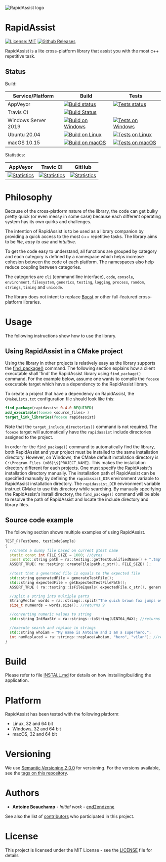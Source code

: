 
![RapidAssist logo](docs/RapidAssist-splashscreen.jpg?raw=true)


# RapidAssist #
[![License: MIT](https://img.shields.io/badge/License-MIT-yellow.svg)](https://opensource.org/licenses/MIT)
[![Github Releases](https://img.shields.io/github/release/end2endzone/rapidassist.svg)](https://github.com/end2endzone/rapidassist/releases)

RapidAssist is a lite cross-platform library that assist you with the most c++ repetitive task.



## Status ##

Build:

| Service/Platform    | Build                                                                                                                                                                                           | Tests                                                                                                                                                                                                                                                          |
|---------------------|-------------------------------------------------------------------------------------------------------------------------------------------------------------------------------------------------|----------------------------------------------------------------------------------------------------------------------------------------------------------------------------------------------------------------------------------------------------------------|
| AppVeyor            | [![Build status](https://img.shields.io/appveyor/ci/end2endzone/RapidAssist/master.svg?logo=AppVeyor&logoColor=white)](https://ci.appveyor.com/project/end2endzone/rapidassist)                 | [![Tests status](https://img.shields.io/appveyor/tests/end2endzone/rapidassist/master.svg?logo=AppVeyor&logoColor=white)](https://ci.appveyor.com/project/end2endzone/rapidassist/branch/master/tests)                                                         |
| Travis CI           | [![Build Status](https://img.shields.io/travis/end2endzone/RapidAssist/master.svg?logo=Travis-CI&style=flat&logoColor=white)](https://travis-ci.org/end2endzone/RapidAssist)                    |                                                                                                                                                                                                                                                                |
| Windows Server 2019 | [![Build on Windows](https://github.com/end2endzone/RapidAssist/actions/workflows/build_windows.yml/badge.svg)](https://github.com/end2endzone/RapidAssist/actions/workflows/build_windows.yml) | [![Tests on Windows](https://img.shields.io/endpoint?url=https://gist.githubusercontent.com/end2endzone/58cf6c72c08e706335337d5ef9ca48e8/raw/RapidAssist.master.Windows.json)](https://github.com/end2endzone/RapidAssist/actions/workflows/build_windows.yml) |
| Ubuntu 20.04        | [![Build on Linux](https://github.com/end2endzone/RapidAssist/actions/workflows/build_linux.yml/badge.svg)](https://github.com/end2endzone/RapidAssist/actions/workflows/build_linux.yml)       | [![Tests on Linux](https://img.shields.io/endpoint?url=https://gist.githubusercontent.com/end2endzone/58cf6c72c08e706335337d5ef9ca48e8/raw/RapidAssist.master.Linux.json)](https://github.com/end2endzone/RapidAssist/actions/workflows/build_linux.yml)       |
| macOS 10.15         | [![Build on macOS](https://github.com/end2endzone/RapidAssist/actions/workflows/build_macos.yml/badge.svg)](https://github.com/end2endzone/RapidAssist/actions/workflows/build_macos.yml)       | [![Tests on macOS](https://img.shields.io/endpoint?url=https://gist.githubusercontent.com/end2endzone/58cf6c72c08e706335337d5ef9ca48e8/raw/RapidAssist.master.macOS.json)](https://github.com/end2endzone/RapidAssist/actions/workflows/build_macos.yml)       |

Statistics:

| AppVeyor                                                                                                                                               | Travic CI                                                                                                                      | GitHub                                                                                                                                               |
|--------------------------------------------------------------------------------------------------------------------------------------------------------|--------------------------------------------------------------------------------------------------------------------------------|------------------------------------------------------------------------------------------------------------------------------------------------------|
| [![Statistics](https://buildstats.info/appveyor/chart/end2endzone/rapidassist)](https://ci.appveyor.com/project/end2endzone/rapidassist/branch/master) | [![Statistics](https://buildstats.info/travisci/chart/end2endzone/RapidAssist)](https://travis-ci.org/end2endzone/RapidAssist) | [![Statistics](https://buildstats.info/github/chart/end2endzone/rapidassist)](https://ci.appveyor.com/project/end2endzone/rapidassist/branch/master) |




# Philosophy #
Because of the cross-platform nature of the library, the code can get bulky pretty quick (or even messy in some case) because each different operating system has its own quirks and challenges.

The intention of RapidAssist is to be used as a library companion by providing a quick access to the most c++ repetitive tasks. The library aims to be _lite_, _easy to use_ and _intuitive_.

To get the code easy to understand, all functions are grouped by category and each category is defined by a namespace which helps increase cohesion between the code of each platform. The namespaces also help reduce coupling between categories.

The categories are `cli` (command line interface), `code`, `console`, `environment`, `filesystem`, `generics`, `testing`, `logging`, `process`, `random`, `strings`, `timing` and `unicode`.

The library does not intent to replace [Boost](https://www.boost.org/) or other full-featured cross-platform libraries.




# Usage #

The following instructions show how to use the library.



## Using RapidAssist in a CMake project ##

Using the library in other projects is relatively easy as the library supports the [find_package()](https://cmake.org/cmake/help/v3.4/command/find_package.html) command.
The following section explains how a client executable shall 'find' the RapidAssist library using `find_package()` command. For the example below, assume one wants to compile the `fooexe` executable target which have a dependency to the RapidAssist library.

To create a project that have a dependency on RapidAssist, the `CMakeLists.txt` configuration file should look like this:

```cmake
find_package(rapidassist 0.4.0 REQUIRED)
add_executable(fooexe <source_files> )
target_link_libraries(fooexe rapidassist)
```

Note that the `target_include_directories()` command is not required. The `fooexe` target will automatically have the `rapidassist` include directories assigned to the project.

In order for the `find_package()` command to automatically find the library, both RapidAssist and your project must be installed to the same installation directory.
However, on Windows, the CMake default installation directory is `C:\Program Files (x86)\${PROJECT_NAME}`. This makes the installation directory different for each projects. One must specify the RapidAssist's installation directory manually.
The installation path of RapidAssist can be specified manually by defining the `rapidassist_DIR` environment variable to RapidAssist installation directory. The `rapidassist_DIR` environment variable instruct CMake to use this directory while searching. By manually specifying the RapidAssist's install directory, the `find_package()` command will be able to resolve the path of RapidAssist and locate the include directory and library files.



## Source code example ##
The following section shows multiple examples of using RapidAssist.

```cpp
TEST_F(TestDemo, testCodeSample)
{
  //create a dummy file based on current gtest name
  static const int FILE_SIZE = 1000; //bytes
  const std::string path = ra::testing::getTestQualifiedName() + ".tmp"; //returns "TestDemo.testCodeSample.tmp"
  ASSERT_TRUE( ra::testing::createFile(path.c_str(), FILE_SIZE) );
  
  //test that a generated file is equals to the expected file
  std::string generatedFile = generateTestFile();
  std::string expectedFile = getExpectedTestFilePath();
  ASSERT_TRUE ( ra::testing::isFileEquals( expectedFile.c_str(), generatedFile.c_str()) );

  //split a string into multiple parts
  StringVector words = ra::strings::split("The quick brown fox jumps over the lazy dog", " ");
  size_t numWords = words.size(); //returns 9

  //converting numeric values to string
  std::string IntMaxStr = ra::strings::toString(UINT64_MAX); //returns "18446744073709551615"

  //execute search and replace in strings
  std::string whoiam = "My name is Antoine and I am a superhero.";
  int numReplaced = ra::strings::replace(whoiam, "hero", "vilan"); //returns 1
}
```




# Build #

Please refer to file [INSTALL.md](INSTALL.md) for details on how installing/building the application.




# Platform #

RapidAssist has been tested with the following platform:

* Linux, 32 and 64 bit
* Windows, 32 and 64 bit
* macOS, 32 and 64 bit




# Versioning #

We use [Semantic Versioning 2.0.0](http://semver.org/) for versioning. For the versions available, see the [tags on this repository](https://github.com/end2endzone/RapidAssist/tags).




# Authors #

* **Antoine Beauchamp** - *Initial work* - [end2endzone](https://github.com/end2endzone)

See also the list of [contributors](https://github.com/end2endzone/RapidAssist/blob/master/AUTHORS) who participated in this project.




# License #

This project is licensed under the MIT License - see the [LICENSE](LICENSE) file for details

